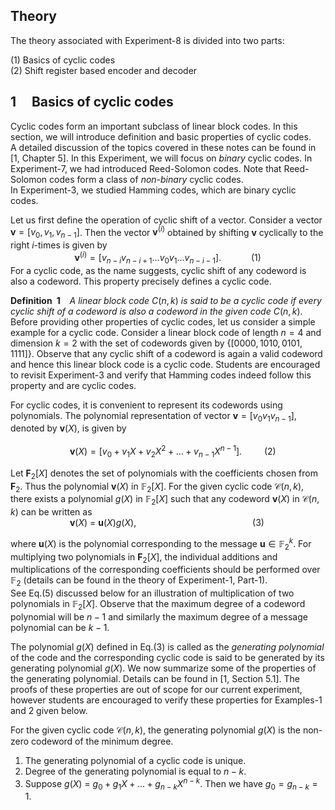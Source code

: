## Theory

The theory associated with Experiment-8 is divided into two parts:

(1) Basics of cyclic codes <br/>
(2) Shift register based encoder and decoder

## 1 &nbsp; &nbsp; Basics of cyclic codes

Cyclic codes form an important subclass of linear block codes. In this section, we will introduce definition and basic properties of cyclic codes. <br/> A detailed discussion of the topics covered in these notes can be found in [1, Chapter 5]. In this Experiment, we will focus on _binary_ cyclic codes. In Experiment-7, we had introduced Reed-Solomon codes. Note that Reed-Solomon codes form a class of _non-binary_ cyclic codes. <br/> In Experiment-3, we studied Hamming codes, which are binary cyclic codes.   

Let us first define the operation of cyclic shift of a vector. Consider a vector $\mathbf{v} = [v_0,   v_1, v_{n-1}]$. 
Then the vector $\mathbf{v}^{(i)}$ obtained by shifting $\mathbf{v}$ cyclically to the right $i$-times is given by <br/>
&nbsp; &nbsp; &nbsp; &nbsp; &nbsp; &nbsp; &nbsp; &nbsp; &nbsp; &nbsp;  &nbsp; &nbsp; &nbsp;  $\mathbf{v}^{(i)} = [v_{n-i}  v_{n-i+1}  . . .  v_0   v_1  . . .  v_{n-i-1}]$. &ensp; &ensp;  &ensp; &ensp; (1) <br/>
For a cyclic code, as the name suggests,  cyclic shift of any codeword is also a codeword. This property precisely defines a cyclic code. 
 
 **Definition&ensp;1** &ensp; _A linear block code_ $C(n,k)$ _is said to be a cyclic code if every cyclic shift of a codeword is also a codeword in the given code_ $C(n,k)$. <br/>
Before providing other properties of cyclic codes, let us consider a simple example for a cyclic code. Consider a linear block code of length $n=4$ and dimension $k=2$ 
with the set of codewords given by $\{ [0000, 1010, 0101, 1111] \}$. Observe that any cyclic shift of a codeword is again a valid codeword and hence this linear block code is a cyclic code. Students are encouraged to revisit Experiment-3 and verify that Hamming codes indeed follow this property and are cyclic codes.

For cyclic codes, it is convenient to represent its codewords using polynomials. The polynomial representation of vector $\mathbf{v} = [v_0  v_1  v_{n-1} ]$, denoted by $\mathbf{v}(X)$, is given by <br/>  
&ensp;&ensp;&ensp;&ensp;&ensp;&ensp;&ensp;&ensp;&ensp;&ensp;&ensp;&ensp;&ensp; $\mathbf{v}(X) = [ v_0 + v_1X + v_2X^2 + ... + v_{n-1}X^{n-1}]$. &ensp;&ensp;&ensp;&ensp; (2)

Let $\mathbf{F}_2[X]$ denotes the set of polynomials with the coefficients chosen from $\mathbf{F}_2$. Thus the polynomial $\mathbf{v}(X)$ in $\mathbb{F}_2[X]$.
For the given cyclic code $\mathcal{C}(n,k)$, there exists a polynomial $g(X)$ in $\mathbb{F}_2[X]$ such that any codeword $\mathbf{v}(X)$ in $\mathcal{C}(n,k)$ can be written as <br/>
&ensp;&ensp;&ensp;&ensp;&ensp;&ensp;&ensp;&ensp;&ensp;&ensp;&ensp;&ensp;&ensp; $\mathbf{v}(X)$ = $\mathbf{u}(X)g(X)$, &ensp;&ensp;&ensp;&ensp;&ensp;&ensp;&ensp;&ensp;&ensp;&ensp;&ensp;&ensp;&ensp;&ensp;&ensp;&ensp;&ensp;&ensp;&ensp;&ensp;&ensp;&ensp;&ensp;&ensp;&ensp;&ensp;(3)

where $\mathbf{u}(X)$ is the polynomial corresponding to the message $\mathbf{u} \in \mathbb{F}_2^k$. For multiplying two polynomials in $\mathbf{F}_2[X]$, the individual additions and multiplications of the corresponding coefficients should be performed over $\mathbb{F}_2$ (details can be found in the theory of Experiment-1, Part-1).
<br/> See Eq.(5) discussed below for an illustration of multiplication of two polynomials in $\mathbb{F}_2[X]$. Observe that the maximum degree of a codeword polynomial will be $n-1$ and similarly the maximum degree of a message polynomial can be $k-1$.

The polynomial $g(X)$ defined in Eq.(3) is called as the _generating polynomial_ of the code and the corresponding cyclic code is said to be generated by its generating polynomial $g(X)$. 
We now summarize some of the properties of the generating polynomial. Details can be found in [1, Section 5.1]. The proofs of these properties are out of scope for our current experiment, however students are encouraged to verify these properties for Examples-1 and 2 given below.

For the given cyclic code $\mathcal{C}(n,k)$, the generating polynomial $g(X)$ is the non-zero codeword of the minimum degree.  
 1. The generating polynomial of a cyclic code is unique.
 2. Degree of the generating polynomial is equal to $n-k$.
 3. Suppose $g(X)$ = $g_0 + g_1X + ... + g_{n-k}X^{n-k}$. Then we have $g_0 = g_{n-k} = 1$.

